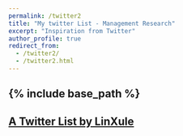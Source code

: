 ```yaml
---
permalink: /twitter2
title: "My twitter List - Management Research"
excerpt: "Inspiration from Twitter"
author_profile: true
redirect_from:
  - /twitter2/
  - /twitter2.html
---
```

{% include base_path %}
------
<a class="twitter-timeline" href="https://twitter.com/LinXule/lists/daos-crypto-research?ref_src=twsrc%5Etfw">A Twitter List by LinXule</a> <script async src="https://platform.twitter.com/widgets.js" charset="utf-8"></script> 
------
